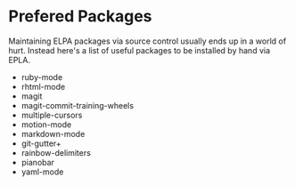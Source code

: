 # Prefered Packages

Maintaining ELPA packages via source control usually ends up in a world of hurt. Instead here's a list of useful packages to be installed by hand via EPLA.

* ruby-mode
* rhtml-mode
* magit
* magit-commit-training-wheels
* multiple-cursors
* motion-mode
* markdown-mode
* git-gutter+
* rainbow-delimiters
* pianobar
* yaml-mode
